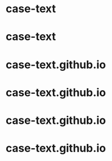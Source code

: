 # case-text
# case-text
# case-text.github.io
# case-text.github.io
# case-text.github.io
# case-text.github.io

